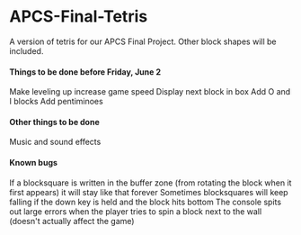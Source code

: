 # APCS-Final-Tetris
A version of tetris for our APCS Final Project. Other block shapes will be included.

#### Things to be done before Friday, June 2
Make leveling up increase game speed
Display next block in box
Add O and I blocks
Add pentiminoes

#### Other things to be done
Music and sound effects

#### Known bugs
If a blocksquare is written in the buffer zone (from rotating the block when it first appears) it will stay like that forever
Sometimes blocksquares will keep falling if the down key is held and the block hits bottom
The console spits out large errors when the player tries to spin a block next to the wall (doesn't actually affect the game)
